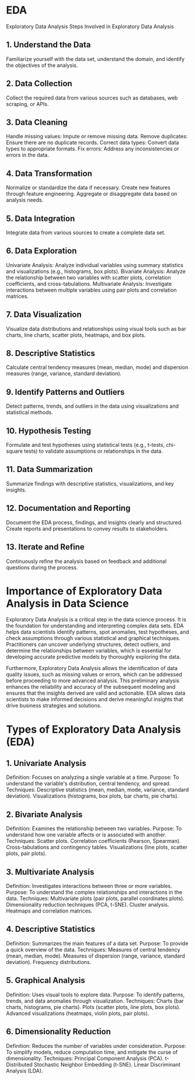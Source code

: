 # EDA

Exploratory Data Analysis 
Steps Involved in Exploratory Data Analysis
## 1. Understand the Data
Familiarize yourself with the data set, understand the domain, and identify the objectives of the analysis.

## 2. Data Collection
Collect the required data from various sources such as databases, web scraping, or APIs.

## 3. Data Cleaning
Handle missing values: Impute or remove missing data.
Remove duplicates: Ensure there are no duplicate records.
Correct data types: Convert data types to appropriate formats.
Fix errors: Address any inconsistencies or errors in the data.
## 4. Data Transformation
Normalize or standardize the data if necessary.
Create new features through feature engineering.
Aggregate or disaggregate data based on analysis needs.
## 5. Data Integration
Integrate data from various sources to create a complete data set.

## 6. Data Exploration
Univariate Analysis: Analyze individual variables using summary statistics and visualizations (e.g., histograms, box plots).
Bivariate Analysis: Analyze the relationship between two variables with scatter plots, correlation coefficients, and cross-tabulations.
Multivariate Analysis: Investigate interactions between multiple variables using pair plots and correlation matrices.
## 7. Data Visualization
Visualize data distributions and relationships using visual tools such as bar charts, line charts, scatter plots, heatmaps, and box plots.

## 8. Descriptive Statistics
Calculate central tendency measures (mean, median, mode) and dispersion measures (range, variance, standard deviation).

## 9. Identify Patterns and Outliers
Detect patterns, trends, and outliers in the data using visualizations and statistical methods.

## 10. Hypothesis Testing
Formulate and test hypotheses using statistical tests (e.g., t-tests, chi-square tests) to validate assumptions or relationships in the data.

## 11. Data Summarization
Summarize findings with descriptive statistics, visualizations, and key insights.

## 12. Documentation and Reporting
Document the EDA process, findings, and insights clearly and structured.
Create reports and presentations to convey results to stakeholders.
## 13. Iterate and Refine
Continuously refine the analysis based on feedback and additional questions during the process.

# Importance of Exploratory Data Analysis in Data Science
Exploratory Data Analysis is a critical step in the data science process. It is the foundation for understanding and interpreting complex data sets. EDA helps data scientists identify patterns, spot anomalies, test hypotheses, and check assumptions through various statistical and graphical techniques. Practitioners can uncover underlying structures, detect outliers, and determine the relationships between variables, which is essential for developing accurate predictive models by thoroughly exploring the data.

Furthermore, Exploratory Data Analysis allows the identification of data quality issues, such as missing values or errors, which can be addressed before proceeding to more advanced analysis. This preliminary analysis enhances the reliability and accuracy of the subsequent modeling and ensures that the insights derived are valid and actionable. EDA allows data scientists to make informed decisions and derive meaningful insights that drive business strategies and solutions.

# Types of Exploratory Data Analysis (EDA)
## 1. Univariate Analysis
Definition: Focuses on analyzing a single variable at a time.
Purpose: To understand the variable's distribution, central tendency, and spread.
Techniques:
Descriptive statistics (mean, median, mode, variance, standard deviation).
Visualizations (histograms, box plots, bar charts, pie charts).
## 2. Bivariate Analysis
Definition: Examines the relationship between two variables.
Purpose: To understand how one variable affects or is associated with another.
Techniques:
Scatter plots.
Correlation coefficients (Pearson, Spearman).
Cross-tabulations and contingency tables.
Visualizations (line plots, scatter plots, pair plots).
## 3. Multivariate Analysis
Definition: Investigates interactions between three or more variables.
Purpose: To understand the complex relationships and interactions in the data.
Techniques:
Multivariate plots (pair plots, parallel coordinates plots).
Dimensionality reduction techniques (PCA, t-SNE).
Cluster analysis.
Heatmaps and correlation matrices.
## 4. Descriptive Statistics
Definition: Summarizes the main features of a data set.
Purpose: To provide a quick overview of the data.
Techniques:
Measures of central tendency (mean, median, mode).
Measures of dispersion (range, variance, standard deviation).
Frequency distributions.
## 5. Graphical Analysis
Definition: Uses visual tools to explore data.
Purpose: To identify patterns, trends, and data anomalies through visualization.
Techniques:
Charts (bar charts, histograms, pie charts).
Plots (scatter plots, line plots, box plots).
Advanced visualizations (heatmaps, violin plots, pair plots).
## 6. Dimensionality Reduction
Definition: Reduces the number of variables under consideration.
Purpose: To simplify models, reduce computation time, and mitigate the curse of dimensionality.
Techniques:
Principal Component Analysis (PCA).
t-Distributed Stochastic Neighbor Embedding (t-SNE).
Linear Discriminant Analysis (LDA).

